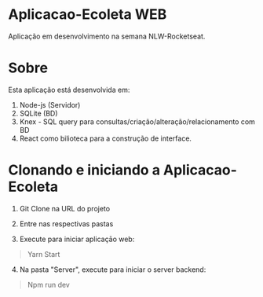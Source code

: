 # Aplicacao-Ecoleta WEB
Aplicação em desenvolvimento na semana NLW-Rocketseat.

# Sobre
Esta aplicação está desenvolvida em:
1. Node-js (Servidor)
2. SQLite (BD)
3. Knex - SQL query para consultas/criação/alteração/relacionamento com BD
3. React como bilioteca para a construção de interface.


# Clonando e iniciando a Aplicacao-Ecoleta

1. Git Clone na URL do projeto

2. Entre nas respectivas pastas

3. Execute para iniciar aplicaçāo web:
> Yarn Start 

4. Na pasta "Server", execute para iniciar o server backend: 
> Npm run dev 
